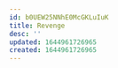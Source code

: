 ```yaml
---
id: b0UEW25NNhE0McGKLuIuK
title: Revenge
desc: ''
updated: 1644961726965
created: 1644961726965
---
```


